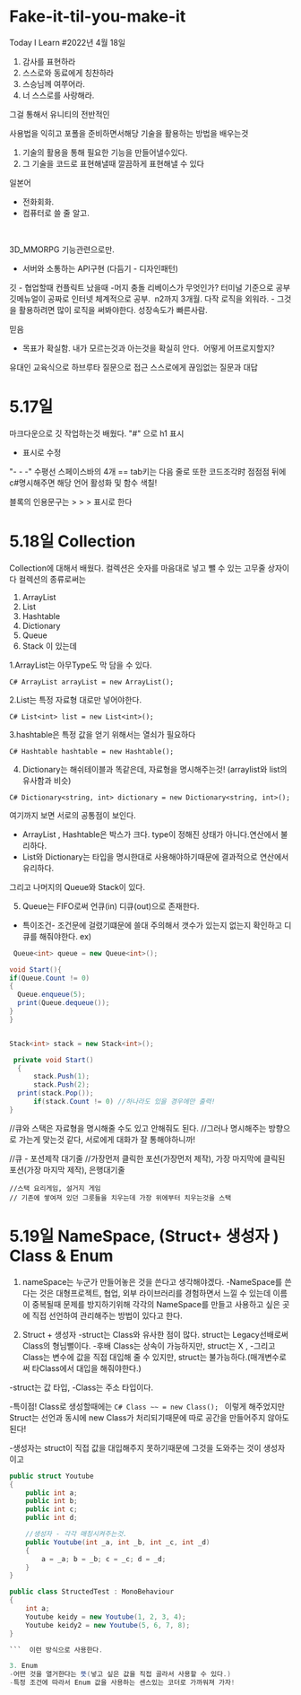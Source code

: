 # Fake-it-til-you-make-it
Today I Learn
#2022년 4월 18일
1. 감사를 표현하라
2. 스스로와 동료에게 칭찬하라
3. 스승님께 여쭈어라.
4. 너 스스로를 사랑해라.


그걸 통해서 유니티의 전반적인 

사용법을 익히고 포폴을 준비하면서해당 기술을 활용하는 방법을 배우는것
​
1. 기술의 활용을 통해 필요한 기능을 만들어낼수있다.
2. 그 기술을 코드로 표현해낼때 깔끔하게 표현해낼 수 있다
​

일본어
- 전화회화. 
- 컴퓨터로 쓸 줄 알고. 
​

​

3D_MMORPG
기능관련으로만.
- 서버와 소통하는 API구현
(다듬기 - 디자인패턴)
​

깃 - 협업할때
컨플릭트 났을때 -머지 충돌
리베이스가 무엇인가?
터미널 기준으로 공부
깃메뉴얼이 공짜로 인터넷 체계적으로 공부. 
​
n2까지 3개월. 
​
다작
로직을 외워라. - 그것을 활용하려면
많이 로직을 써봐야한다. 성장속도가 빠른사람. 
​

믿음 
- 목표가 확실함. 
내가 모르는것과 아는것을 확실히 안다.
​
어떻게 어프로지할지?
​

유대인 교육식으로 하브루타 질문으로 접근
스스로에게 끊임없는 질문과 대답
​


# 5.17일 
마크다운으로 깃 작업하는것 배웠다.
"#" 으로 h1 표시
- 표시로 수정

"- - -"  수평선
스페이스바의 4개 == tab키는 다음 줄로
또한 코드조각时 점점점 뒤에 c#명시해주면 해당 언어 활성화 및 함수 색칠!

블록의 인용문구는 >  >  > 표시로 한다

# 5.18일 Collection
Collection에 대해서 배웠다. 
컬렉션은 숫자를 마음대로 넣고 뺄 수 있는 고무줄 상자이다 
컬렉션의 종류로써는 
1. ArrayList
2. List
3. Hashtable
4. Dictionary
5. Queue
6. Stack 
이 있는데 

1.ArrayList는 아무Type도 막 담을 수 있다.

 ``` C# ArrayList arrayList = new ArrayList(); ```   
 
2.List는 특정 자료형 대로만 넣어야한다.

``` C# List<int> list = new List<int>(); ```   
 
3.hashtable은 특정 값을 얻기 위해서는 열쇠가 필요하다
 
``` C# Hashtable hashtable = new Hashtable(); ```   
 
4. Dictionary는 해쉬테이블과 똑같은데, 자료형을 명시해주는것! (arraylist와 list의 유사함과 비슷)
 
``` C# Dictionary<string, int> dictionary = new Dictionary<string, int>(); ```    
  
 
여기까지 보면 서로의 공통점이 보인다. 
 - ArrayList , Hashtable은 박스가 크다. type이 정해진 상태가 아니다.연산에서 불리하다.
 - List와 Dictionary는 타입을 명시한대로 사용해야하기때문에 결과적으로 연산에서 유리하다.

  
  그리고 나머지의 Queue와 Stack이 있다. 
  
5. Queue는 FIFO로써 언큐(in) 디큐(out)으로 존재한다.
  - 특이조건- 조건문에 걸렸기떄문에 쓸대 주의해서 갯수가 있는지 없는지 확인하고 디큐를 해줘야한다.
  ex) 
  ```C#
   Queue<int> queue = new Queue<int>();
  
  void Start(){
  if(Queue.Count != 0)
  {
    Queue.enqueue(5);
    print(Queue.dequeue());
  }
  }
  ```
  
  ```C#     
  
 Stack<int> stack = new Stack<int>();  

   private void Start()
    {
        stack.Push(1);
        stack.Push(2);
    print(stack.Pop());
        if(stack.Count != 0) //하나라도 있을 경우에만 출력!
  }
  ```
   //큐와 스택은 자료형을 명시해줄 수도 있고 안해줘도 된다. 
    //그러나 명시해주는 방향으로 가는게 맞는것 같다, 서로에게 대화가 잘 통해야하니까!
  
  //큐 - 포션제작 대기줄
    //가장먼저 클릭한 포션(가장먼저 제작),    가장 마지막에 클릭된 포션(가장 마지막 제작), 은행대기줄

    //스택 요리게임, 설거지 게임
    // 기존에 쌓여져 있던 그릇들을 치우는데 가장 위에부터 치우는것을 스택




# 5.19일 NameSpace, (Struct+ 생성자 ) Class & Enum
1. nameSpace는 누군가 만들어놓은 것을 쓴다고 생각해야겠다.
-NameSpace를 쓴다는 것은 대형프로젝트, 협업, 외부 라이브러리를 경험하면서 느낄 수 있는데 
이름이 중복될때 문제를 방지하기위해 각각의 NameSpace를 만들고 사용하고 싶은 곳에 직접 선언하여 관리해주는 방법이 있다고 한다.


2. Struct + 생성자 
-struct는 Class와 유사한 점이 많다.
struct는 Legacy선배로써 Class의 형님뻘이다. 
-후배 Class는 상속이 가능하지만, struct는 X , 
-그리고 Class는 변수에 값을 직접 대입해 줄 수 있지만, struct는 불가능하다.(매개변수로써 타Class에서 대입을 해줘야한다.)

-struct는 값 타입,
-Class는 주소 타입이다.

-특이점! Class로 생성할때에는 ```C# Class ~~ = new Class(); ``` 이렇게 해주었지만
Struct는 선언과 동시에 new Class가 처리되기때문에 따로 공간을 만들어주지 않아도 된다!


-생성자는 struct이 직접 값을 대입해주지 못하기때문에 그것을 도와주는 것이 생성자이고 
```C#
public struct Youtube
{
    public int a; 
    public int b; 
    public int c; 
    public int d; 

    //생성자 - 각각 매칭시켜주는것. 
    public Youtube(int _a, int _b, int _c, int _d)
    {
        a = _a; b = _b; c = _c; d = _d;
    }
}

public class StructedTest : MonoBehaviour
{
    int a;
    Youtube keidy = new Youtube(1, 2, 3, 4);
    Youtube keidy2 = new Youtube(5, 6, 7, 8);
}

```  이런 방식으로 사용한다.

3. Enum
-어떤 것을 열거한다는 뜻(넣고 싶은 값을 직접 골라서 사용할 수 있다.)
-특정 조건에 따라서 Enum 값을 사용하는 센스있는 코더로 가까워져 가자!
